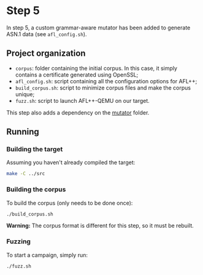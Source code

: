 # Step 5

In step 5, a custom grammar-aware mutator has been added to generate ASN.1 data
(see `afl_config.sh`).

## Project organization

- `corpus`: folder containing the initial corpus. In this case, it simply
  contains a certificate generated using OpenSSL;
- `afl_config.sh`: script containing all the configuration options for AFL++;
- `build_corpus.sh`: script to minimize corpus files and make the corpus unique;
- `fuzz.sh`: script to launch AFL++-QEMU on our target.

This step also adds a dependency on the [mutator](../src/mutator) folder.

## Running

### Building the target

Assuming you haven't already compiled the target:

```sh
make -C ../src
```

### Building the corpus

To build the corpus (only needs to be done once):

```sh
./build_corpus.sh
```

**Warning:** The corpus format is different for this step, so it must be
rebuilt.

### Fuzzing

To start a campaign, simply run:

```sh
./fuzz.sh
```
